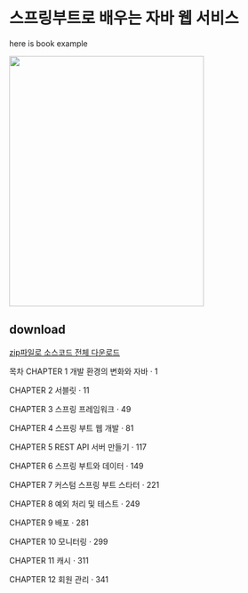 # 스프링부트로 배우는 자바 웹 서비스
here is  book example

<img src="https://imgur.com/a/mj5CuDy" width="350" height="450"/>

## download
[zip파일로 소스코드 전체 다운로드](https://github.com/thecodinglive/JPub-JavaWebService/archive/master.zip)

목차
CHAPTER 1 개발 환경의 변화와 자바 · 1 

CHAPTER 2 서블릿 · 11 


CHAPTER 3 스프링 프레임워크 · 49 


CHAPTER 4 스프링 부트 웹 개발 · 81 


CHAPTER 5 REST API 서버 만들기 · 117 


CHAPTER 6 스프링 부트와 데이터 · 149 


CHAPTER 7 커스텀 스프링 부트 스타터 · 221 

CHAPTER 8 예외 처리 및 테스트 · 249 


CHAPTER 9 배포 · 281 


CHAPTER 10 모니터링 · 299 


CHAPTER 11 캐시 · 311 


CHAPTER 12 회원 관리 · 341 